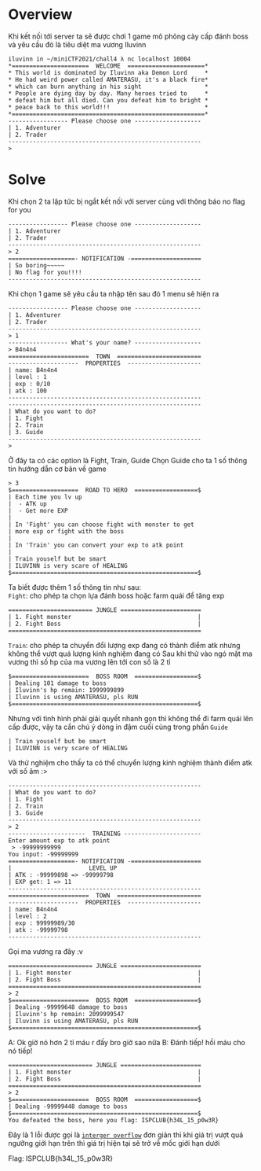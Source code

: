 # Overview
Khi kết nối tới server ta sẽ được chơi 1 game mô phỏng cày cấp đánh boss và yêu cầu đó là tiêu diệt ma vương Iluvinn
```
iluvinn in ~/miniCTF2021/chall4 λ nc localhost 10004
*======================  WELCOME  ======================*
* This world is dominated by Iluvinn aka Demon Lord     *
* He had weird power called AMATERASU, it's a black fire*
* which can burn anything in his sight                  *
* People are dying day by day. Many heroes tried to     *
* defeat him but all died. Can you defeat him to bright *
* peace back to this world!!!                           *
*=======================================================*
----------------- Please choose one -------------------
| 1. Adventurer                                         
| 2. Trader                                             
-------------------------------------------------------
>
```

# Solve
Khi chọn 2 ta lập tức bị ngắt kết nối với server cùng với thông báo no flag for you
```
----------------- Please choose one -------------------
| 1. Adventurer                                         
| 2. Trader                                             
-------------------------------------------------------
> 2
===================- NOTIFICATION -====================
| So boring~~~~~
| No flag for you!!!!
-------------------------------------------------------
```
Khi chọn 1 game sẽ yêu cầu ta nhập tên sau đó 1 menu sẽ hiện ra
```
----------------- Please choose one -------------------
| 1. Adventurer                                         
| 2. Trader                                             
-------------------------------------------------------
> 1
----------------- What's your name? -------------------
> B4n4n4
=======================  TOWN  ========================
--------------------  PROPERTIES  ---------------------
| name: B4n4n4
| level : 1
| exp : 0/10
| atk : 100
-------------------------------------------------------
-------------------------------------------------------
| What do you want to do? 
| 1. Fight 
| 2. Train 
| 3. Guide 
-------------------------------------------------------
> 
```
Ở đây ta có các option là Fight, Train, Guide
Chọn Guide cho ta 1 số thông tin hướng dẫn cơ bản về game
```
> 3
$===================  ROAD TO HERO  ==================$
| Each time you lv up 
|  - ATK up 
|  - Get more EXP 
| 
| In 'Fight' you can choose fight with monster to get 
| more exp or fight with the boss
| 
| In 'Train' you can convert your exp to atk point
| 
| Train youself but be smart 
| ILUVINN is very scare of HEALING 
$=====================================================$
```
Ta biết được thêm 1 số thông tin như sau: <br>
`Fight`: cho phép ta chọn lựa đánh boss hoặc farm quái để tăng exp
```
======================== JUNGLE =======================
| 1. Fight monster                                    |
| 2. Fight Boss                                       |
=======================================================

```
`Train`: cho phép ta chuyển đổi lượng exp đang có thành điểm atk nhưng không thể vượt quá lượng kinh nghiệm đang có
Sau khi thử vào ngó mặt ma vương thì số hp của ma vương lên tới con số là 2 tỉ
```
$======================  BOSS ROOM  ==================$
| Dealing 101 damage to boss
| Iluvinn's hp remain: 1999999899
| Iluvinn is using AMATERASU, pls RUN 
$=====================================================$
```
Nhưng với tình hình phải giải quyết nhanh gọn thì không thể đi farm quái lên cấp được, vậy ta cần chú ý dòng in đậm cuối cùng trong phần `Guide`
```
| Train youself but be smart 
| ILUVINN is very scare of HEALING 
```

Và thử nghiệm cho thấy ta có thể chuyển lượng kinh nghiệm thành điểm atk với số âm :>

```
-------------------------------------------------------
| What do you want to do? 
| 1. Fight 
| 2. Train 
| 3. Guide 
-------------------------------------------------------
> 2
----------------------  TRAINING ----------------------
Enter amount exp to atk point
 > -99999999999
You input: -99999999
===================- NOTIFICATION -====================
|                      LEVEL UP              
| ATK : -99999898 => -99999798
| EXP get: 1 => 11
-------------------------------------------------------
=======================  TOWN  ========================
--------------------  PROPERTIES  ---------------------
| name: B4n4n4
| level : 2
| exp : 99999989/30
| atk : -99999798
-------------------------------------------------------
```
Gọi ma vương ra đây :v 
```
======================== JUNGLE =======================
| 1. Fight monster                                    |
| 2. Fight Boss                                       |
=======================================================
> 2
$======================  BOSS ROOM  ==================$
| Dealing -99999648 damage to boss
| Iluvinn's hp remain: 2099999547
| Iluvinn is using AMATERASU, pls RUN 
$=====================================================$
```
A: Ok giờ nó hơn 2 tỉ máu r đấy bro giờ sao nữa
B: Đánh tiếp! hồi máu cho nó tiếp!
```
======================== JUNGLE =======================
| 1. Fight monster                                    |
| 2. Fight Boss                                       |
=======================================================
> 2
$======================  BOSS ROOM  ==================$
| Dealing -99999448 damage to boss
$=====================================================$
You defeated the boss, here you flag: ISPCLUB{h34L_15_p0w3R}
```
Đây là 1 lỗi được gọi là [`interger overflow`](https://en.wikipedia.org/wiki/Integer_overflow) đơn giản thì khi giá trị vượt quá ngưỡng giới hạn trên thì giá trị hiện tại sẽ trở về mốc giới hạn dưới


Flag: ISPCLUB{h34L_15_p0w3R}
